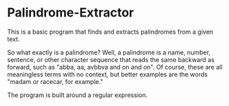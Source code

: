 # Palindrome-Extractor
This is a basic program that finds and extracts palindromes from a given text.

So what exactly is a palindrome? Well, a palindrome is a name, number, sentence, or other character sequence that reads the same backward as forward, such as "abba, aa, avbbva and on and on". Of course, these are all meaningless terms with no context, but better examples are the words "madam or racecar, for example."

The program is built around a regular expression. 
